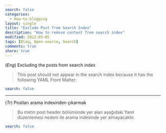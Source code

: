 ```yaml
---
search: false
categories: 
  - How-to-blogging
layout: single
title: "Exclude Post from Search Index"
description: "How to remove content from search index"
modified: 2022-03-05
tags: [Blog, Open-source, Search]
comments: true
share: true
---
```

(*Eng*) Excluding the posts from search index

>This post should not appear in the search index because it has the following YAML Front Matter:

```yaml
search: false
```
---
(*Tr*) Postları arama indexinden çıkarmak

>Bu metin post header bölümünde yer alan aşağıdaki Yaml düzenlemesi nedeni ile arama indexinde yer almayacaktır.

```yaml
search: false
```